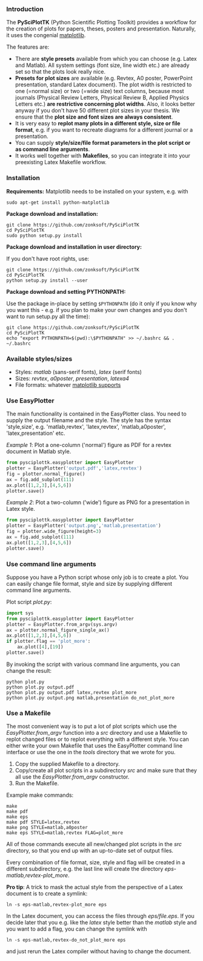 ### Introduction

The **PySciPlotTK** (Python Scientific Plotting Toolkit) provides a workflow
for the creation of plots for papers, theses, posters and presentation.
Naturally, it uses the congenial [matplotlib](http://www.matplotlib.org).

The features are:

- There are **style presets** available from which you can choose 
  (e.g. Latex and Matlab). All system settings (font size, line width etc.)
  are already set so that the plots look really nice.
- **Presets for plot sizes** are available (e.g. Revtex, A0 poster, PowerPoint
  presentation, standard Latex document). The plot width is restricted
  to one (=normal size) or two (=wide size) text columns, because most 
  journals (Physical Review Letters, Physical Review B, Applied Physics Letters etc.)
  **are restrictive concerning plot widths**. Also, it looks better
  anyway if you don't have 50 different plot sizes in your thesis. We ensure
  that the **plot size and font sizes are always consistent**.
- It is very easy to **replot many plots in a different style, size or file format**,
  e.g. if you want to recreate diagrams for a different journal or a presentation.
- You can supply **style/size/file format parameters in the plot script or as command line
  arguments**.
- It works well together with **Makefiles**, so you can integrate it into your preexisting
  Latex Makefile workflow.

###  Installation

**Requirements:** Matplotlib needs to be installed on your system, e.g. with

    sudo apt-get install python-matplotlib

**Package download and installation:**

    git clone https://github.com/zonksoft/PySciPlotTK
    cd PySciPlotTK
    sudo python setup.py install
    
**Package download and installation in user directory:**

If you don't have root rights, use:

    git clone https://github.com/zonksoft/PySciPlotTK
    cd PySciPlotTK
    python setup.py install --user
    
**Package download and setting PYTHONPATH:**

Use the package in-place by setting ``$PYTHONPATH`` (do it only if you know why you want this - e.g.
if you plan to make your own changes and you don't want to run setup.py all the time):

    git clone https://github.com/zonksoft/PySciPlotTK
    cd PySciPlotTK
    echo "export PYTHONPATH=$(pwd):\$PYTHONPATH" >> ~/.bashrc && . ~/.bashrc

### Available styles/sizes

- Styles: *matlab* (sans-serif fonts), *latex* (serif fonts)
- Sizes: *revtex*, *a0poster*, *presentation*, *latexa4*
- File formats: whatever [matplotlib supports](http://stackoverflow.com/questions/7608066/in-matplotlib-is-there-a-way-to-know-the-list-of-available-output-format)

### Use EasyPlotter

The main functionality is contained in the EasyPlotter class. You need to supply
the output filename and the style. The style has the syntax 'style,size', e.g.
'matlab,revtex', 'latex,revtex', 'matlab,a0poster', 'latex,presentation' etc.

*Example 1*: Plot a one-column ('normal') figure as PDF for a revtex document in Matlab style.

```python
from pysciplottk.easyplotter import EasyPlotter
plotter = EasyPlotter('output.pdf','latex,revtex')
fig = plotter.normal_figure()
ax = fig.add_subplot(111)
ax.plot([1,2,3],[4,5,6])
plotter.save()
```

*Example 2*: Plot a two-column ('wide') figure as PNG for a presentation in Latex style.

```python
from pysciplottk.easyplotter import EasyPlotter
plotter = EasyPlotter('output.png','matlab,presentation')
fig = plotter.wide_figure(height=3)
ax = fig.add_subplot(111)
ax.plot([1,2,3],[4,5,6])
plotter.save()
```

### Use command line arguments

Suppose you have a Python script whose only job is to create a plot.
You can easily change file format, style and size by supplying different command
line arguments.

Plot script *plot.py*:

```python
import sys
from pysciplottk.easyplotter import EasyPlotter
plotter = EasyPlotter.from_argv(sys.argv)
ax = plotter.normal_figure_single_ax()
ax.plot([1,2,3],[4,5,6])
if plotter.flag == 'plot_more':
    ax.plot([4],[19])
plotter.save()
```

By invoking the script with various command line arguments, you can change
the result:

    python plot.py
    python plot.py output.pdf
    python plot.py output.pdf latex,revtex plot_more
    python plot.py output.png matlab,presentation do_not_plot_more

### Use a Makefile

The most convenient way is to put a lot of plot scripts which use the
*EasyPlotter.from_argv* function into a *src* directory
and use a Makefile to replot changed files or to replot everything with a
different style. You can either write your own Makefile that uses the EasyPlotter
command line interface or use the one in the *tools* directory that we wrote for you.

1. Copy the supplied Makefile to a directory.
2. Copy/create all plot scripts in a subdirectory *src* and make sure that they all
   use the *EasyPlotter.from_argv* constructor.
3. Run the Makefile.

Example make commands:

    make
    make pdf
    make eps
    make pdf STYLE=latex,revtex
    make png STYLE=matlab,a0poster
    make eps STYLE=matlab,revtex FLAG=plot_more

All of those commands execute all new/changed plot scripts in the *src* directory,
so that you end up with an up-to-date set of output files.

Every combination of file format, size, style and flag will be created in a different
subdirectory, e.g. the last line will create the directory *eps-matlab,revtex-plot_more*.

**Pro tip**: A trick to mask the actual style from the perspective of a Latex document is to create a
symlink:

    ln -s eps-matlab,revtex-plot_more eps
    
In the Latex document, you can access the files through *eps/file.eps*. If you decide later
that you e.g. like the *latex* style better than the *matlab* style and you want to add a flag,
you can change the symlink with 

    ln -s eps-matlab,revtex-do_not_plot_more eps
    
and just rerun the Latex compiler without having to change the document.
